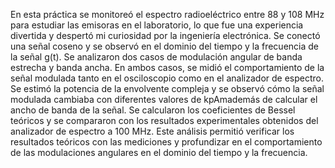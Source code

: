 En esta práctica se monitoreó el espectro radioeléctrico entre 88 y 108 MHz para estudiar las emisoras en el laboratorio, lo que fue una experiencia divertida y despertó mi curiosidad por la ingeniería electrónica. Se conectó una señal coseno y se observó en el dominio del tiempo y la frecuencia de la señal g(t).
Se analizaron dos casos de modulación angular de banda estrecha y banda ancha. En ambos casos, se midió el comportamiento de la señal modulada tanto en el osciloscopio como en el analizador de espectro. Se estimó la potencia de la envolvente compleja y se observó cómo la señal modulada cambiaba con diferentes valores de kpAmademás de calcular el ancho de banda de la señal.
Se calcularon los coeficientes de Bessel teóricos y se compararon con los resultados experimentales obtenidos del analizador de espectro a 100 MHz. Este análisis permitió verificar los resultados teóricos con las mediciones y profundizar en el comportamiento de las modulaciones angulares en el dominio del tiempo y la frecuencia.
